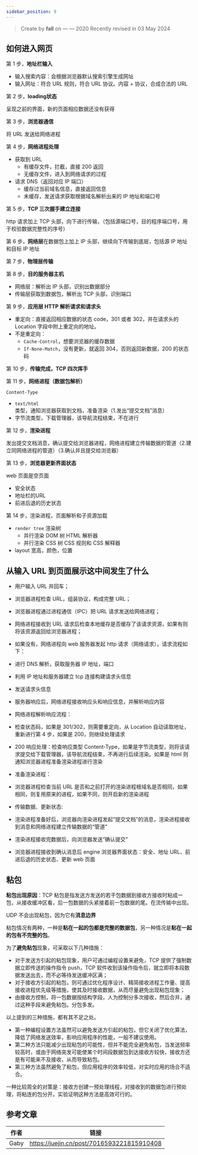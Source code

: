 ```yaml
---
sidebar_position: 9
---
```


> Create by **fall** on — — 2020
> Recently revised in 03 May 2024

## 如何进入网页

第 1 步，**地址栏输入**

- 输入搜索内容：会根据浏览器默认搜索引擎生成网址
- 输入网址：符合 URL 规则，符合 URL 协议。内容 + 协议，合成合法的 URL

第 2 步，**loading状态**

呈现之前的界面，新的页面相应数据还没有获得

第 3 步，**浏览器通信**

将 URL 发送给网络进程

第 4 步，**网络进程处理**

- 获取到 URL
  - 有缓存文件，拦截，直接 200 返回
  - 无缓存文件，进入到网络请求的过程
- 请求 DNS（返回对应 IP 端口）
  - 缓存过当前域名信息，直接返回信息
  - 未缓存，发送请求获取根据域名解析出来的 IP 地址和端口号

第 5 步，**TCP 三次握手建立连接**

http 请求加上 TCP 头部，向下进行传输，（包括源端口号，目的程序端口号，用于校验数据完整性的序号）

第 6 步，**网络层**在数据包上加上 IP 头部，继续向下传输到底层，包括源 IP 地址和目标 IP 地址

第 7 步，**物理层传输**

第 8 步，**目的服务器主机**

- 网络层：解析出 IP 头部，识别出数据部分
- 传输层获取到数据包，解析出 TCP 头部，识别端口

第 9 步，**应用层 HTTP 解析请求和请求头**

- 重定向：直接返回相应数据的状态 code，301 或者 302，并在请求头的 Location 字段中附上重定向的地址。
- 不是重定向：
  - `Cache-Control`，想要浏览器的缓存数据
  - `If-None-Match`，没有更新，就返回 304，否则返回新数据，200 的状态码

第 10 步，**传输完成，TCP 四次挥手**

第 11 步，**网络进程（数据包解析）**

`Content-Type`

- `text/html` 类型，通知浏览器获取到文档，准备渲染（1.发出“提交文档”消息）
- 字节流类型，下载管理器，该导航流程结束，不在进行

第 12 步，**渲染进程**

发出提交文档消息，确认提交给浏览器进程，网络进程建立传输数据的管道（2.建立同网络进程的管道）（3.确认并且提交给浏览器）

第 13 步，**浏览器更新界面状态**

web 页面是空页面

- 安全状态
- 地址栏的URL
- 前进后退的历史状态

第 14 步，渲染进程，页面解析和子资源加载

- `render tree` 渲染树
  - 并行渲染 DOM 树 HTML 解析器
  - 并行渲染 CSS 树 CSS 规则和 CSS 解释器
- layout 宽高，颜色，位置

## 从输入 URL 到页面展示这中间发生了什么

- 用户输入 URL 并回车；
- 浏览器进程检查 URL，组装协议，构成完整 URL；
- 浏览器进程通过进程通信（IPC）把 URL 请求发送给网络进程；
- 网络进程接收到 URL 请求后检查本地缓存是否缓存了该请求资源，如果有则将该资源返回给浏览器进程；
- 如果没有，网络进程向 web 服务器发起 http 请求（网络请求），请求流程如下：

- 进行 DNS 解析，获取服务器 IP 地址，端口
- 利用 IP 地址和服务器建立 tcp 连接构建请求头信息
- 发送请求头信息
- 服务器响应后，网络进程接收响应头和响应信息，并解析响应内容

- 网络进程解析响应流程：

- 检查状态码，如果是 301/302，则需要重定向，从 Location 自动读取地址，重新进行第 4 步，如果是 200，则继续处理请求
- 200 响应处理：检查响应类型 Content-Type，如果是字节流类型，则将该请求提交给下载管理器，该导航流程结束，不再进行后续渲染。如果是 html 则通知浏览器进程准备渲染进程进行渲染

- 准备渲染进程：

- 浏览器进程检查当前 URL 是否和之前打开的渲染进程根域名是否相同，如果相同，则复用原来的进程，如果不同，则开启新的渲染进程

- 传输数据、更新状态:

- 渲染进程准备好后，浏览器向渲染进程发起“提交文档”的消息，渲染进程接收到消息和网络进程建立传输数据的“管道”
- 渲染进程接收完数据后，向浏览器发送“确认提交”
- 浏览器进程接收到确认消息后 engine 浏览器界面状态：安全、地址 URL、前进后退的历史状态、更新 web 页面

## 粘包

**粘包出现原因**：TCP 粘包是指发送方发送的若干包数据到接收方接收时粘成一包，从接收缓冲区看，后一包数据的头紧接着前一包数据的尾。在流传输中出现。

UDP 不会出现粘包，因为它有**消息边界**

粘包情况有两种，一种是**粘在一起的包都是完整的数据包**，另一种情况是**粘在一起的包有不完整的包**。

为了**避免粘包**现象，可采取以下几种措施：

- 对于发送方引起的粘包现象，用户可通过编程设置来避免，TCP 提供了强制数据立即传送的操作指令 push，TCP 软件收到该操作指令后，就立即将本段数据发送出去，而不必等待发送缓冲区满；
- 对于接收方引起的粘包，则可通过优化程序设计、精简接收进程工作量、提高接收进程优先级等措施，使其及时接收数据，从而尽量避免出现粘包现象；
- 由接收方控制，将一包数据按结构字段，人为控制分多次接收，然后合并，通过这种手段来避免粘包。分包多发。

以上提到的三种措施，都有其不足之处。

- 第一种编程设置方法虽然可以避免发送方引起的粘包，但它关闭了优化算法，降低了网络发送效率，影响应用程序的性能，一般不建议使用。
- 第二种方法只能减少出现粘包的可能性，但并不能完全避免粘包，当发送频率较高时，或由于网络突发可能使某个时间段数据包到达接收方较快，接收方还是有可能来不及接收，从而导致粘包。
- 第三种方法虽然避免了粘包，但应用程序的效率较低，对实时应用的场合不适合。

一种比较周全的对策是：接收方创建一预处理线程，对接收到的数据包进行预处理，将粘连的包分开。实验证明这种方法是高效可行的。

## 参考文章

| 作者 | 链接                                       |
| ---- | ------------------------------------------ |
| Gaby | https://juejin.cn/post/7016593221815910408 |

